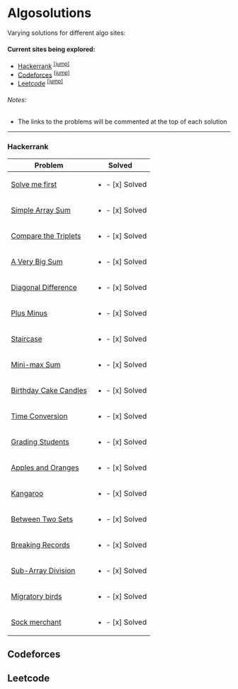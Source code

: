 # Algosolutions
Varying solutions for different algo sites:

#### Current sites being explored:
* [Hackerrank](https://www.hackerrank.com/) <sup>[[jump]](#hackerrank)</sup>
* [Codeforces](https://codeforces.com) <sup>[[jump]](#codeforces)</sup>
* [Leetcode](https://leetcode.com) <sup>[[jump]](#leetcode)</sup>

###### Notes:
* The links to the problems will be commented at the top of each solution

***

### Hackerrank
Problem | Solved
--------|--------
[Solve me first](https://github.com/EternalWill43/Algosolutions/blob/main/Hackerrank/solvemefirst.cpp)  | <ul><li>- [x] Solved</li></ul>
[Simple Array Sum](https://github.com/EternalWill43/Algosolutions/blob/main/Hackerrank/simplearraysum.cpp) | <ul><li>- [x] Solved</li></ul>
[Compare the Triplets](https://github.com/EternalWill43/Algosolutions/blob/main/Hackerrank/comparethetriplets.cpp) | <ul><li>- [x] Solved</li></ul>
[A Very Big Sum](https://github.com/EternalWill43/Algosolutions/blob/main/Hackerrank/averybigsum.cpp) | <ul><li>- [x] Solved</li></ul>
[Diagonal Difference](https://github.com/EternalWill43/Algosolutions/blob/main/Hackerrank/diagonaldifference.cpp) | <ul><li>- [x] Solved</li></ul>
[Plus Minus](https://github.com/EternalWill43/Algosolutions/blob/main/Hackerrank/plusminus.cpp) | <ul><li>- [x] Solved</li></ul>
[Staircase](https://github.com/EternalWill43/Algosolutions/blob/main/Hackerrank/staircase.cpp) | <ul><li>- [x] Solved</li></ul>
[Mini-max Sum](https://github.com/EternalWill43/Algosolutions/blob/main/Hackerrank/minimaxsum.cpp) | <ul><li>- [x] Solved</li></ul>
[Birthday Cake Candles](https://github.com/EternalWill43/Algosolutions/blob/main/Hackerrank/birthdaycakecandles.cpp) | <ul><li>- [x] Solved</li></ul>
[Time Conversion](https://github.com/EternalWill43/Algosolutions/blob/main/Hackerrank/timeconversion.cpp) | <ul><li>- [x] Solved</li></ul>
[Grading Students](https://github.com/EternalWill43/Algosolutions/blob/main/Hackerrank/gradingstudents.cpp) | <ul><li>- [x] Solved</li></ul>
[Apples and Oranges](https://github.com/EternalWill43/Algosolutions/blob/main/Hackerrank/applesandoranges.cpp) | <ul><li>- [x] Solved</li></ul>
[Kangaroo](https://github.com/EternalWill43/Algosolutions/blob/main/Hackerrank/kangaroo.cpp) | <ul><li>- [x] Solved</li></ul>
[Between Two Sets](https://github.com/EternalWill43/Algosolutions/blob/main/Hackerrank/betweentwosets.cpp) | <ul><li>- [x] Solved</li></ul>
[Breaking Records](https://github.com/EternalWill43/Algosolutions/blob/main/Hackerrank/breakingrecords.cpp) | <ul><li>- [x] Solved</li></ul>
[Sub-Array Division](https://github.com/EternalWill43/Algosolutions/blob/main/Hackerrank/subarraydivision.cpp) | <ul><li>- [x] Solved</li></ul>
[Migratory birds](https://github.com/EternalWill43/Algosolutions/blob/main/Hackerrank/migratorybirds.cpp) | <ul><li>- [x] Solved</li></ul>
[Sock merchant](https://github.com/EternalWill43/Algosolutions/blob/main/Hackerrank/sockmerchant.cpp) | <ul><li>- [x] Solved</li></ul>

## Codeforces

## Leetcode
